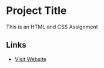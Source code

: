 # Project Title

This is an HTML and CSS Assignment

## Links

- [Visit Website](https://suraid12.github.io/HTML-CSS-ASSIGNMENT/)
  
